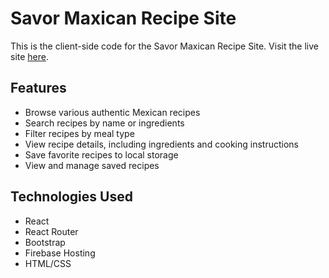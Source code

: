 # Savor Maxican Recipe Site

This is the client-side code for the Savor Maxican Recipe Site. Visit the live site [here](https://savor-maxican.web.app).

## Features

- Browse various authentic Mexican recipes
- Search recipes by name or ingredients
- Filter recipes by meal type
- View recipe details, including ingredients and cooking instructions
- Save favorite recipes to local storage
- View and manage saved recipes

## Technologies Used

- React
- React Router
- Bootstrap
- Firebase Hosting
- HTML/CSS

